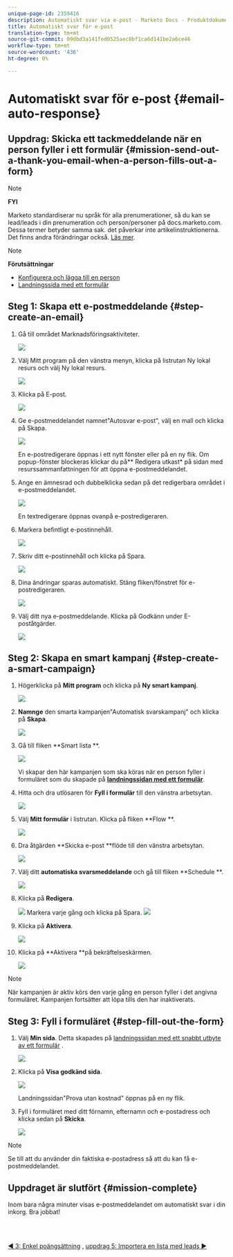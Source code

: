 ```yaml
---
unique-page-id: 2359416
description: Automatiskt svar via e-post - Marketo Docs - Produktdokumentation
title: Automatiskt svar för e-post
translation-type: tm+mt
source-git-commit: 09dbd3a141fed0525aec8bf1ca6d141be2a6ce46
workflow-type: tm+mt
source-wordcount: '436'
ht-degree: 0%

---
```



# Automatiskt svar för e-post {#email-auto-response}

## Uppdrag: Skicka ett tackmeddelande när en person fyller i ett formulär {#mission-send-out-a-thank-you-email-when-a-person-fills-out-a-form}

>[!NOTE]
>
>**FYI**
>
>Marketo standardiserar nu språk för alla prenumerationer, så du kan se lead/leads i din prenumeration och person/personer på docs.marketo.com. Dessa termer betyder samma sak. det påverkar inte artikelinstruktionerna. Det finns andra förändringar också. [Läs mer](http://docs.marketo.com/display/DOCS/Updates+to+Marketo+Terminology).

>[!NOTE]
>
>**Förutsättningar**
>
>* [Konfigurera och lägga till en person](get-set-up-and-add-a-person.md)
>* [Landningssida med ett formulär](landing-page-with-a-form.md)

>



## Steg 1: Skapa ett e-postmeddelande {#step-create-an-email}

1. Gå till området Marknadsföringsaktiviteter.

   ![](assets/one-2.png)

1. Välj Mitt program på den vänstra menyn, klicka på listrutan Ny lokal resurs och välj Ny lokal resurs.

   ![](assets/two-3.png)

1. Klicka på E-post.

   ![](assets/three-2.png)

1. Ge e-postmeddelandet namnet&quot;Autosvar e-post&quot;, välj en mall och klicka på Skapa.

   ![](assets/four-1.png)

   En e-postredigerare öppnas i ett nytt fönster eller på en ny flik. Om popup-fönster blockeras klickar du på** Redigera utkast* på sidan med resurssammanfattningen för att öppna e-postmeddelandet.

1. Ange en ämnesrad och dubbelklicka sedan på det redigerbara området i e-postmeddelandet.

   ![](assets/five-2.png)

   En textredigerare öppnas ovanpå e-postredigeraren.

1. Markera befintligt e-postinnehåll.

   ![](assets/six-2.png)

1. Skriv ditt e-postinnehåll och klicka på Spara.

   ![](assets/seven-2.png)

1. Dina ändringar sparas automatiskt. Stäng fliken/fönstret för e-postredigeraren.

   ![](assets/eight-1.png)

1. Välj ditt nya e-postmeddelande. Klicka på Godkänn under E-poståtgärder.

   ![](assets/image2014-9-24-11-3a55-3a16.png)

## Steg 2: Skapa en smart kampanj {#step-create-a-smart-campaign}

1. Högerklicka på **Mitt program** och klicka på **Ny smart kampanj**.

   ![](assets/image2014-9-24-11-3a56-3a13.png)

1. **Namnge** den smarta kampanjen&quot;Automatisk svarskampanj&quot; och klicka på **Skapa**.

   ![](assets/image2014-9-24-11-3a56-3a25.png)

1. Gå till fliken **Smart lista **.

   ![](assets/image2014-9-24-11-3a56-3a38.png)

   Vi skapar den här kampanjen som ska köras när en person fyller i formuläret som du skapade på [**landningssidan med ett formulär**](landing-page-with-a-form.md).

1. Hitta och dra utlösaren för **Fyll i formulär** till den vänstra arbetsytan.

   ![](assets/image2014-9-24-11-3a57-3a18.png)

1. Välj **Mitt formulär** i listrutan. Klicka på fliken **Flow **.

   ![](assets/image2014-9-24-11-3a57-3a29.png)

1. Dra åtgärden **Skicka e-post **flöde till den vänstra arbetsytan.

   ![](assets/image2014-9-24-11-3a57-3a41.png)

1. Välj ditt **automatiska svarsmeddelande** och gå till fliken **Schedule **.

   ![](assets/image2014-9-24-11-3a57-3a53.png)

1. Klicka på **Redigera**.

   ![](assets/8.png)
Markera varje gång och klicka på Spara.
   ![](assets/9.png)

1. Klicka på **Aktivera**.

   ![](assets/10.png)

1. Klicka på **Aktivera **på bekräftelseskärmen.

   ![](assets/11.png)

>[!NOTE]
>
>När kampanjen är aktiv körs den varje gång en person fyller i det angivna formuläret. Kampanjen fortsätter att löpa tills den har inaktiverats.

## Steg 3: Fyll i formuläret {#step-fill-out-the-form}

1. Välj **Min sida**. Detta skapades på [landningssidan med ett snabbt utbyte av ett formulär](landing-page-with-a-form.md) .

   ![](assets/image2014-9-24-12-3a0-3a8.png)

1. Klicka på **Visa godkänd sida**.

   ![](assets/image2014-9-24-12-3a0-3a18.png)

   Landningssidan&quot;Prova utan kostnad&quot; öppnas på en ny flik.

1. Fyll i formuläret med ditt förnamn, efternamn och e-postadress och klicka sedan på **Skicka**.

   ![](assets/image2014-9-24-12-3a0-3a28.png)

>[!NOTE]
>
>Se till att du använder din faktiska e-postadress så att du kan få e-postmeddelandet.

## Uppdraget är slutfört {#mission-complete}

Inom bara några minuter visas e-postmeddelandet om automatiskt svar i din inkorg. Bra jobbat!

<br> 

[◄ 3: Enkel poängsättning](simple-scoring.md) , [uppdrag 5: Importera en lista med leads ►](import-a-list-of-people.md)